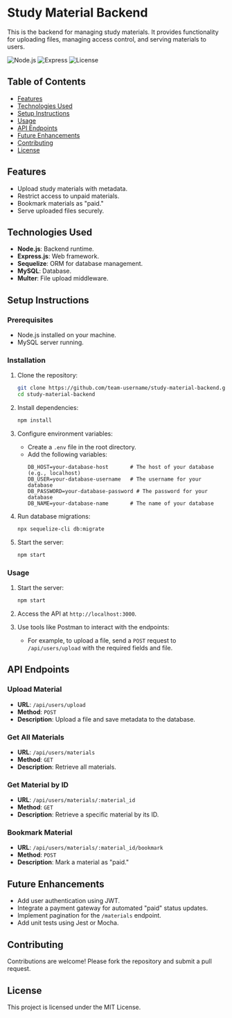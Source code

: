 # Study Material Backend

This is the backend for managing study materials. It provides functionality for uploading files, managing access control, and serving materials to users.

![Node.js](https://img.shields.io/badge/Node.js-v14.17.0-green)
![Express](https://img.shields.io/badge/Express-v4.17.1-blue)
![License](https://img.shields.io/badge/License-MIT-yellow)

## Table of Contents
- [Features](#features)
- [Technologies Used](#technologies-used)
- [Setup Instructions](#setup-instructions)
- [Usage](#usage)
- [API Endpoints](#api-endpoints)
- [Future Enhancements](#future-enhancements)
- [Contributing](#contributing)
- [License](#license)

## Features
- Upload study materials with metadata.
- Restrict access to unpaid materials.
- Bookmark materials as "paid."
- Serve uploaded files securely.

## Technologies Used
- **Node.js**: Backend runtime.
- **Express.js**: Web framework.
- **Sequelize**: ORM for database management.
- **MySQL**: Database.
- **Multer**: File upload middleware.

## Setup Instructions

### Prerequisites
- Node.js installed on your machine.
- MySQL server running.

### Installation
1. Clone the repository:
    ```bash
    git clone https://github.com/team-username/study-material-backend.git
    cd study-material-backend
    ```

2. Install dependencies:
    ```bash
    npm install
    ```

3. Configure environment variables:
    - Create a `.env` file in the root directory.
    - Add the following variables:
      ```
      DB_HOST=your-database-host       # The host of your database (e.g., localhost)
      DB_USER=your-database-username   # The username for your database
      DB_PASSWORD=your-database-password # The password for your database
      DB_NAME=your-database-name       # The name of your database
      ```

4. Run database migrations:
    ```bash
    npx sequelize-cli db:migrate
    ```

5. Start the server:
    ```bash
    npm start
    ```

### Usage
1. Start the server:
    ```bash
    npm start
    ```

2. Access the API at `http://localhost:3000`.

3. Use tools like Postman to interact with the endpoints:
    - For example, to upload a file, send a `POST` request to `/api/users/upload` with the required fields and file.

## API Endpoints

### Upload Material
- **URL**: `/api/users/upload`
- **Method**: `POST`
- **Description**: Upload a file and save metadata to the database.

### Get All Materials
- **URL**: `/api/users/materials`
- **Method**: `GET`
- **Description**: Retrieve all materials.

### Get Material by ID
- **URL**: `/api/users/materials/:material_id`
- **Method**: `GET`
- **Description**: Retrieve a specific material by its ID.

### Bookmark Material
- **URL**: `/api/users/materials/:material_id/bookmark`
- **Method**: `POST`
- **Description**: Mark a material as "paid."

## Future Enhancements
- Add user authentication using JWT.
- Integrate a payment gateway for automated "paid" status updates.
- Implement pagination for the `/materials` endpoint.
- Add unit tests using Jest or Mocha.

## Contributing
Contributions are welcome! Please fork the repository and submit a pull request.

## License
This project is licensed under the MIT License.
